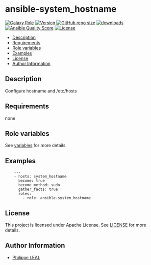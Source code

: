 # ansible-system_hostname

[![Galaxy Role](https://img.shields.io/badge/galaxy-system_hostname-purple?style=flat)](https://galaxy.ansible.com/lotusnoir/system_hostname)
[![Version](https://img.shields.io/github/release/lotusnoir/ansible-system_hostname.svg)](https://github.com/lotusnoir/ansible-system_hostname/releases/latest)
[![GitHub repo size](https://img.shields.io/github/repo-size/lotusnoir/ansible-system_hostname?color=orange&style=flat)](https://galaxy.ansible.com/lotusnoir/system_hostname)
[![downloads](https://img.shields.io/ansible/role/d/56926)](https://galaxy.ansible.com/lotusnoir/system_hostname)
[![Ansible Quality Score](https://img.shields.io/ansible/quality/56926)](https://galaxy.ansible.com/lotusnoir/system_hostname)
[![License](https://img.shields.io/badge/license-Apache--2.0-brightgreen?style=flat)](https://opensource.org/licenses/Apache-2.0)

<!-- START doctoc generated TOC please keep comment here to allow auto update -->
<!-- DON'T EDIT THIS SECTION, INSTEAD RE-RUN doctoc TO UPDATE -->

- [Description](#description)
- [Requirements](#requirements)
- [Role variables](#role-variables)
- [Examples](#examples)
- [License](#license)
- [Author Information](#author-information)

<!-- END doctoc generated TOC please keep comment here to allow auto update -->

## Description

Configure hostname and /etc/hosts
## Requirements

none

## Role variables

See [variables](/defaults/main.yml) for more details.

## Examples

        ---
        - hosts: system_hostname
          become: true
          become_method: sudo
          gather_facts: true
          roles:
            - role: ansible-system_hostname


## License

This project is licensed under Apache License. See [LICENSE](/LICENSE) for more details.

## Author Information

- [Philippe LEAL](https://github.com/lotusnoir)

